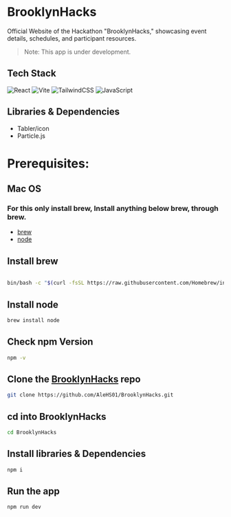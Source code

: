 # BrooklynHacks

Official Website of the Hackathon "BrooklynHacks," showcasing event details, schedules, and participant resources.

 > Note: This app is under  development.

## Tech Stack
![React](https://img.shields.io/badge/react-%2320232a.svg?style=for-the-badge&logo=react&logoColor=%2361DAFB)
![Vite](https://img.shields.io/badge/vite-%23646CFF.svg?style=for-the-badge&logo=vite&logoColor=white)
![TailwindCSS](https://img.shields.io/badge/tailwindcss-%2338B2AC.svg?style=for-the-badge&logo=tailwind-css&logoColor=white)
![JavaScript](https://img.shields.io/badge/javascript-%23323330.svg?style=for-the-badge&logo=javascript&logoColor=%23F7DF1E)

## Libraries & Dependencies
- Tabler/icon
- Particle.js

  
# Prerequisites:

## Mac OS
### For this only install **brew**, Install anything below **brew**, through **brew**.
- [brew](https://brew.sh/)
- [node](https://nodejs.org/en)
  
## Install brew

```bash

bin/bash -c "$(curl -fsSL https://raw.githubusercontent.com/Homebrew/install/HEAD/install.sh)"

```


## Install node

```bash
brew install node
```
## Check npm Version
```bash
npm -v
```

## Clone the [BrooklynHacks](https://github.com/AleHS01/BrooklynHacks) repo
```bash
git clone https://github.com/AleHS01/BrooklynHacks.git
```

## cd into BrooklynHacks

```bash
cd BrooklynHacks
```

## Install libraries  & Dependencies

```bash
npm i
```

## Run the app

```bash
npm run dev
```
